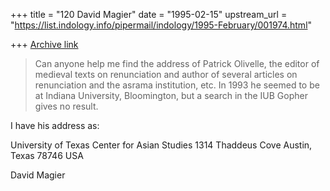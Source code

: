 +++
title = "120 David Magier"
date = "1995-02-15"
upstream_url = "https://list.indology.info/pipermail/indology/1995-February/001974.html"

+++
[Archive link](https://list.indology.info/pipermail/indology/1995-February/001974.html)

> Can anyone help me find the address of Patrick Olivelle, the editor of 
> medieval texts on renunciation and author of several articles on 
> renunciation and the asrama institution, etc. In 1993 he seemed to be at 
> Indiana University, Bloomington, but a search in the IUB Gopher gives no 
> result.

I have his address as:

University of Texas
Center for Asian Studies
1314 Thaddeus Cove
Austin, Texas  78746  USA


David Magier





